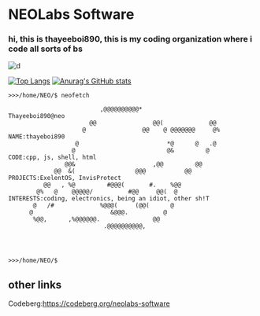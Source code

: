 # NEOLabs Software

### hi, this is thayeeboi890, this is my coding organization where i code all sorts of bs

![d](https://github.com/NEOLabs-software/NEOLabs-software/assets/101670923/b4a22533-f4b0-4e6b-92cd-0795d0327624)

[![Top Langs](https://github-readme-stats.vercel.app/api/top-langs/?username=NEOLabs-software&layout=donut&theme=transparent)](https://github.com/anuraghazra/github-readme-stats)
     [![Anurag's GitHub stats](https://github-readme-stats.vercel.app/api?username=NEOLabs-software&theme=transparent)](https://github.com/anuraghazra/github-readme-stats)
```
>>>/home/NEO/$ neofetch

                          ,@@@@@@@@@@*                           Thayeeboi890@neo
                       @@                @@(             @@      
                     @                @@    @ @@@@@@@     @%     NAME:thayeboi890
                   @                         *@      @   .@      
                  @                          @&         @        CODE:cpp, js, shell, html
                @@&                      ,@@         @@          
             @@  &(                 @@@           @@             PROJECTS:ExelentOS, InvisProtect
          @@   , %@         #@@@(       #.    %@@                
        @%   @    @@@@@/          #@@     @@(  @                 INTERESTS:coding, electronics, being an idiot, other sh!T
       @   /#             %@@@(     (@@(      @                  
      @                      &@@@.          @                    
       %@@,      ,%@@@@@@.               @@                      
                           .@@@@@@@@@@,                          
                                                                 
                                                                 
                                                                 
     
>>>/home/NEO/$
```
                                                                 
## other links

Codeberg:https://codeberg.org/neolabs-software